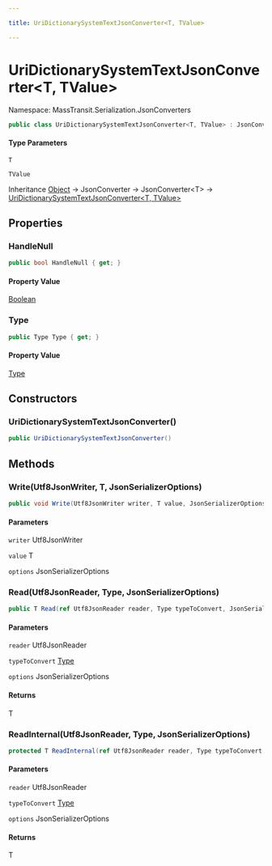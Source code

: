 ```yaml
---

title: UriDictionarySystemTextJsonConverter<T, TValue>

---
```


# UriDictionarySystemTextJsonConverter\<T, TValue\>

Namespace: MassTransit.Serialization.JsonConverters

```csharp
public class UriDictionarySystemTextJsonConverter<T, TValue> : JsonConverter<T>
```

#### Type Parameters

`T`<br/>

`TValue`<br/>

Inheritance [Object](https://learn.microsoft.com/en-us/dotnet/api/system.object) → JsonConverter → JsonConverter\<T\> → [UriDictionarySystemTextJsonConverter\<T, TValue\>](../masstransit-serialization-jsonconverters/uridictionarysystemtextjsonconverter-2)

## Properties

### **HandleNull**

```csharp
public bool HandleNull { get; }
```

#### Property Value

[Boolean](https://learn.microsoft.com/en-us/dotnet/api/system.boolean)<br/>

### **Type**

```csharp
public Type Type { get; }
```

#### Property Value

[Type](https://learn.microsoft.com/en-us/dotnet/api/system.type)<br/>

## Constructors

### **UriDictionarySystemTextJsonConverter()**

```csharp
public UriDictionarySystemTextJsonConverter()
```

## Methods

### **Write(Utf8JsonWriter, T, JsonSerializerOptions)**

```csharp
public void Write(Utf8JsonWriter writer, T value, JsonSerializerOptions options)
```

#### Parameters

`writer` Utf8JsonWriter<br/>

`value` T<br/>

`options` JsonSerializerOptions<br/>

### **Read(Utf8JsonReader, Type, JsonSerializerOptions)**

```csharp
public T Read(ref Utf8JsonReader reader, Type typeToConvert, JsonSerializerOptions options)
```

#### Parameters

`reader` Utf8JsonReader<br/>

`typeToConvert` [Type](https://learn.microsoft.com/en-us/dotnet/api/system.type)<br/>

`options` JsonSerializerOptions<br/>

#### Returns

T<br/>

### **ReadInternal(Utf8JsonReader, Type, JsonSerializerOptions)**

```csharp
protected T ReadInternal(ref Utf8JsonReader reader, Type typeToConvert, JsonSerializerOptions options)
```

#### Parameters

`reader` Utf8JsonReader<br/>

`typeToConvert` [Type](https://learn.microsoft.com/en-us/dotnet/api/system.type)<br/>

`options` JsonSerializerOptions<br/>

#### Returns

T<br/>
